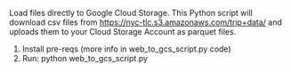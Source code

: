 Load files directly to Google Cloud Storage. This Python script will download csv files from https://nyc-tlc.s3.amazonaws.com/trip+data/ and uploads them to your Cloud Storage Account as parquet files.

1. Install pre-reqs (more info in web_to_gcs_script.py code)
2. Run: python web_to_gcs_script.py
